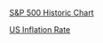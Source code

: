 [S&P 500 Historic Chart](https://www.macrotrends.net/2324/sp-500-historical-chart-data)  


[US Inflation Rate ](https://www.macrotrends.net/2497/historical-inflation-rate-by-year)